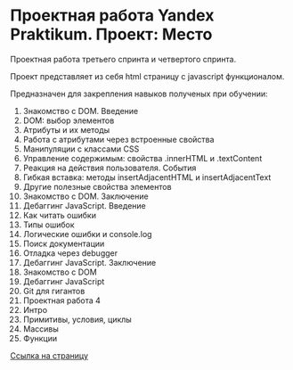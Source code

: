 # Проектная работа Yandex Praktikum. Проект: Место

Проектная работа третьего спринта и четвертого спринта.

Проект представляет из себя html страницу c javascript функционалом.

Предназначен для закрепления навыков полученых при обучении:

1. Знакомство с DOM. Введение
2. DOM: выбор элементов
3. Атрибуты и их методы
4. Работа с атрибутами через встроенные свойства
5. Манипуляции с классами CSS
6. Управление содержимым: свойства .innerHTML и .textContent
7. Реакция на действия пользователя. События
8. Гибкая вставка: методы insertAdjacentHTML и insertAdjacentText
9. Другие полезные свойства элементов
10. Знакомство с DOM. Заключение
11. Дебаггинг JavaScript. Введение
12. Как читать ошибки
13. Типы ошибок
14. Логические ошибки и console.log
15. Поиск документации
16. Отладка через debugger
17. Дебаггинг JavaScript. Заключение
18. Знакомство с DOM
19. Дебаггинг JavaScript
20. Git для гигантов
21. Проектная работа 4
22. Интро
23. Примитивы, условия, циклы
24. Массивы
25. Функции




[Ссылка на страницу](https://easamoilov.github.io/mesto/)

